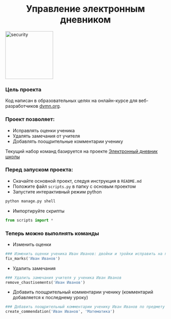 <h1 align="center">Управление электронным дневником</h1>
<img align="center" src="https://dvmn.org/media/lessons/Django_1-st_LVl_004.png" alt="security" width="150"/>

### Цель проекта
Код написан в образовательных целях на онлайн-курсе для веб-разработчиков [dvmn.org](https://dvmn.org/).

### Проект позволяет:
- Исправлять оценки ученика
- Удалять замечания от учителя
- Добавлять поощрительные комментарии ученику

Текущий набор команд базируется на проекте [Электронный дневник школы](https://github.com/devmanorg/e-diary)

### Перед запуском проекта:
- Скачайте основной проект, следуя инструкция в `README.md`
- Положите файл `scripts.py` в папку с основым проектом
- Запустите интерактивный режим python
```bash
python manage.py shell
```
- Импортируйте скрипты
```python
from scripts import *
```

### Теперь можно выполнять команды
- Изменить оценки
```python
### Изменить оценки ученика Иван Иванов: двойки и тройки исправить на пятерки
fix_marks('Иван Иванов')
```
- Удалить замечания
```python
### Удалить замечания учителя у ученика Иван Иванов
remove_chastisements('Иван Иванов')
```

- Добавить поощрительный комментарии ученику (комментарий добавляется к последнему уроку)
```python
### Добавить поощрительный комментарии ученику Иван Иванов по предмету "Математика"
create_commendation('Иван Иванов', 'Математика')
```

